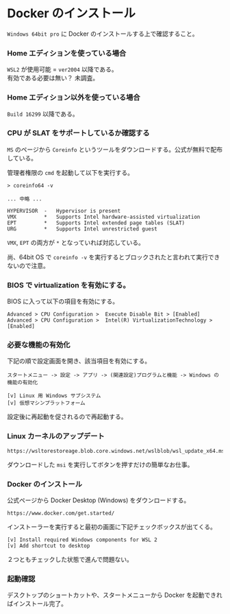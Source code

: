 # Docker のインストール

`Windows 64bit pro` に Docker のインストールする上で確認すること。

### Home エディションを使っている場合

`WSL2` が使用可能 = `ver2004` 以降である。  
有効である必要は無い？ 未調査。

### Home エディション以外を使っている場合

`Build 16299` 以降である。

### CPU が SLAT をサポートしているか確認する

`MS` のページから `Coreinfo` というツールをダウンロードする。公式が無料で配布している。

管理者権限の `cmd` を起動して以下を実行する。

    > coreinfo64 -v

    ... 中略 ...

    HYPERVISOR	-	Hypervisor is present
    VMX       	*	Supports Intel hardware-assisted virtualization
    EPT       	*	Supports Intel extended page tables (SLAT)
    URG       	*	Supports Intel unrestricted guest

`VMX`, `EPT` の両方が `*` となっていれば対応している。  

尚、64bit OS で `coreinfo -v` を実行するとブロックされたと言われて実行できないので注意。

### BIOS で virtualization を有効にする。

BIOS に入って以下の項目を有効にする。

    Advanced > CPU Configuration >  Execute Disable Bit > [Enabled]   
    Advanced > CPU Configuration >  Intel(R) VirtualizationTechnology > [Enabled]

### 必要な機能の有効化

下記の順で設定画面を開き、該当項目を有効にする。

    スタートメニュー -> 設定 -> アプリ -> (関連設定)プログラムと機能 -> Windows の機能の有効化

    [v] Linux 用 Windows サブシステム
    [v] 仮想マシンプラットフォーム

設定後に再起動を促されるので再起動する。

### Linux カーネルのアップデート

    https://wsltorestoreage.blob.core.windows.net/wslblob/wsl_update_x64.msi

ダウンロードした `msi` を実行してボタンを押すだけの簡単なお仕事。

### Docker のインストール

公式ページから Docker Desktop (Windows) をダウンロードする。

    https://www.docker.com/get.started/

インストーラーを実行すると最初の画面に下記チェックボックスが出てくる。

    [v] Install required Windows components for WSL 2
    [v] Add shortcut to desktop

２つともチェックした状態で進んで問題ない。

### 起動確認

デスクトップのショートカットや、スタートメニューから Docker を起動できればインストール完了。
